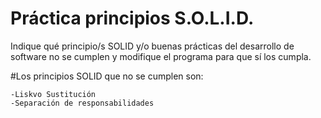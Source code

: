 # Práctica principios S.O.L.I.D.

Indique qué principio/s SOLID y/o buenas prácticas del desarrollo de software no se cumplen y modifique el programa para que sí los cumpla.


#Los principios SOLID que no se cumplen son:

	-Liskvo Sustitución
	-Separación de responsabilidades
	
